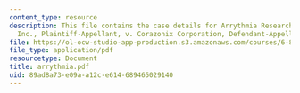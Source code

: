 ```yaml
---
content_type: resource
description: This file contains the case details for Arrythmia Research Technology,
  Inc., Plaintiff-Appellant, v. Corazonix Corporation, Defendant-Appellee.
file: https://ol-ocw-studio-app-production.s3.amazonaws.com/courses/6-805-ethics-and-the-law-on-the-electronic-frontier-fall-2005/89ad8a73e09aa12ce614689465029140_arrythmia.pdf
file_type: application/pdf
resourcetype: Document
title: arrythmia.pdf
uid: 89ad8a73-e09a-a12c-e614-689465029140
---
```

